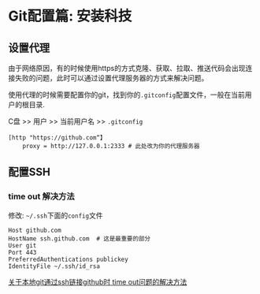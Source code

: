 # Git配置篇: 安装科技
## 设置代理
由于网络原因，有的时候使用https的方式克隆、获取、拉取、推送代码会出现连接失败的问题，此时可以通过设置代理服务器的方式来解决问题。

使用代理的时候需要配置你的git，找到你的`.gitconfig`配置文件，一般在当前用户的根目录.

C盘 >> 用户 >> 当前用户名 >> `.gitconfig`


```.gitconfig
[http "https://github.com“】
    proxy = http://127.0.0.1:2333 # 此处改为你的代理服务器
```

## 配置SSH

### time out 解决方法

修改: `~/.ssh`下面的`config`文件

```config
Host github.com
HostName ssh.github.com  # 这是最重要的部分
User git
Port 443
PreferredAuthentications publickey
IdentityFile ~/.ssh/id_rsa
```


[关于本地git通过ssh链接github时 time out问题的解决方法](https://blog.csdn.net/the__future/article/details/130038818)